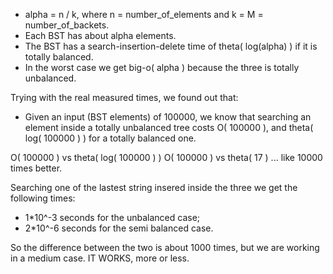 - alpha = n / k, where n = number_of_elements and k = M = number_of_backets.
- Each BST has about alpha elements.
- The BST has a search-insertion-delete time of theta( log(alpha) ) if it is totally balanced.
- In the worst case we get big-o( alpha ) because the three is totally unbalanced.

Trying with the real measured times, we found out that:
- Given an input (BST elements) of 100000, we know that searching an element inside a totally unbalanced tree costs O( 100000 ), and theta( log( 100000 ) ) for a totally balanced one.

O( 100000 ) vs theta( log( 100000 ) )
O( 100000 ) vs theta( 17 ) ... like 10000 times better.

Searching one of the lastest string insered inside the three we get the following times:
- 1*10^-3 seconds for the unbalanced case;
- 2*10^-6 seconds for the semi balanced case.

So the difference between the two is about 1000 times, but we are working in a medium case.
IT WORKS, more or less.
